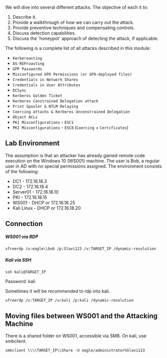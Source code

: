 We will dive into several different attacks. The objective of each it to:
1. Describe it.
2. Provide a walkthrough of how we can carry out the attack.
3. Provide preventive techniques and compensating controls.
4. Discuss detection capabilities.
5. Discuss the 'honeypot' approach of detecting the attack, if applicable.

The following is a complete list of all attacks described in this module:
- `Kerberoasting`
- `AS-REProasting`
- `GPP Passwords`
- `Misconfigured GPO Permissions (or GPO-deployed files)`
- `Credentials in Network Shares`
- `Credentials in User Attributes`
- `DCSync`
- `Kerberos Golden Ticket`
- `Kerberos Constrained Delegation attack`
- `Print Spooler & NTLM Relaying`
- `Coercing attacks & Kerberos Unconstrained Delegation`
- `Object ACLs`
- `PKI Misconfigurations` - `ESC1`
- `PKI Misconfigurations` - `ESC8` (`Coercing` + `Certificates`)

## Lab Environment

The assumption is that an attacker has already gained remote code execution on the Windows 10 (WS001) machine. The user is Bob, a regular user in AD with no special permissions assigned.
The environment consists of the following:
- DC1 - 172.16.18.3
- DC2 - 172.16.18.4
- Server01 - 172.16.18.10
- PKI - 172.16.18.15
- WS001 - DHCP or 172.16.18.25
- Kali Linux - DHCP or 172.16.18.20

## Connection

##### WS001 via RDP
```shell-session
xfreerdp /u:eagle\\bob /p:Slavi123 /v:TARGET_IP /dynamic-resolution
```

##### Kali via SSH
```shell-session
ssh kali@TARGET_IP
```
Password: kali

Sometimes it will be recommended to rdp into kali.
```shell-session
xfreerdp /v:TARGET_IP /u:kali /p:kali /dynamic-resolution
```

## Moving files between WS001 and the Attacking Machine

There is a shared folder on WS001, accessible via SMB.
On kali, use smbclient.
```shell-session
smbclient \\\\TARGET_IP\\Share -U eagle/administrator%Slavi123
```
